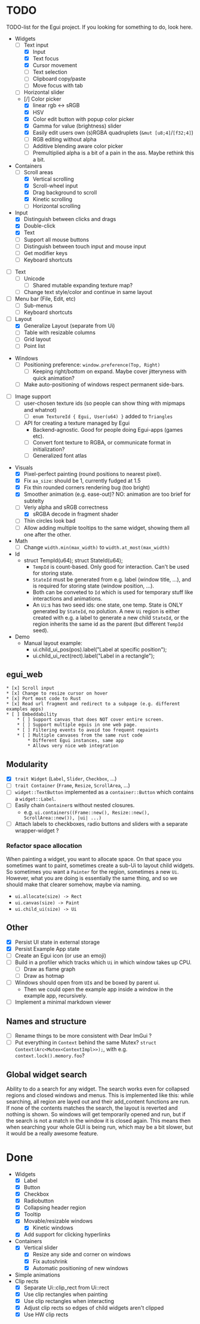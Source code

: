 # TODO
TODO-list for the Egui project. If you looking for something to do, look here.

* Widgets
    * [ ] Text input
        * [x] Input
        * [x] Text focus
        * [x] Cursor movement
        * [ ] Text selection
        * [ ] Clipboard copy/paste
        * [ ] Move focus with tab
    * [ ] Horizontal slider
    * [/] Color picker
        * [x] linear rgb <-> sRGB
        * [x] HSV
        * [x] Color edit button with popup color picker
        * [x] Gamma for value (brightness) slider
        * [x] Easily edit users own (s)RGBA quadruplets (`&mut [u8;4]`/`[f32;4]`)
        * [ ] RGB editing without alpha
        * [ ] Additive blending aware color picker
        * [ ] Premultiplied alpha is a bit of a pain in the ass. Maybe rethink this a bit.
* Containers
    * [ ] Scroll areas
        * [x] Vertical scrolling
        * [x] Scroll-wheel input
        * [x] Drag background to scroll
        * [x] Kinetic scrolling
        * [ ] Horizontal scrolling
* Input
    * [x] Distinguish between clicks and drags
    * [x] Double-click
    * [x] Text
    * [ ] Support all mouse buttons
    * [ ] Distinguish between touch input and mouse input
    * [ ] Get modifier keys
    * [ ] Keyboard shortcuts
* [ ] Text
    * [ ] Unicode
        * [ ] Shared mutable expanding texture map?
    * [ ] Change text style/color and continue in same layout
* [ ] Menu bar (File, Edit, etc)
    * [ ] Sub-menus
    * [ ] Keyboard shortcuts
* [ ] Layout
    * [x] Generalize Layout (separate from Ui)
    * [ ] Table with resizable columns
    * [ ] Grid layout
    * [ ] Point list
* Windows
    * [ ] Positioning preference: `window.preference(Top, Right)`
        * [ ] Keeping right/bottom on expand. Maybe cover jitteryness with quick animation?
    * [ ] Make auto-positioning of windows respect permanent side-bars.
* [ ] Image support
    * [ ] user-chosen texture ids (so people can show thing with mipmaps and whatnot)
        * [ ] `enum TextureId { Egui, User(u64) }` added to `Triangles`
    * [ ] API for creating a texture managed by Egui
        * Backend-agnostic. Good for people doing Egui-apps (games etc).
        * [ ] Convert font texture to RGBA, or communicate format in initialization?
        * [ ] Generalized font atlas
* Visuals
    * [x] Pixel-perfect painting (round positions to nearest pixel).
    * [x] Fix `aa_size`: should be 1, currently fudged at 1.5
    * [x] Fix thin rounded corners rendering bug (too bright)
    * [x] Smoother animation (e.g. ease-out)? NO: animation are too brief for subtelty
    * [ ] Veriy alpha and sRGB correctness
        * [x] sRGBA decode in fragment shader
    * [ ] Thin circles look bad
    * [ ] Allow adding multiple tooltips to the same widget, showing them all one after the other.
* Math
    * [ ] Change `width.min(max_width)` to `width.at_most(max_width)`
* Id
    * struct TempId(u64); struct StateId(u64);
        * `TempId` is count-based. Only good for interaction. Can't be used for storing state.
        * `StateId` must be generated from e.g. label (window title, ...), and is required for storing state (window position, ...).
        * Both can be conveted to `Id` which is used for temporary stuff like interactions and animations.
        * An `Ui`:s has two seed ids: one state, one temp. State is ONLY generated by `StateId`, no polution. A new `Ui` region is either created with e.g. a label to generate a new child `StateId`, or the region inherits the same id as the parent (but different `TempId` seed).
* Demo
    * Manual layout example:
        * ui.child_ui_pos(pos).label("Label at specific position");
        * ui.child_ui_rect(rect).label("Label in a rectangle");


## egui_web
    * [x] Scroll input
    * [x] Change to resize cursor on hover
    * [x] Port most code to Rust
    * [x] Read url fragment and redirect to a subpage (e.g. different examples apps)
    * [ ] Embeddability
        * [ ] Support canvas that does NOT cover entire screen.
        * [ ] Support multiple eguis in one web page.
        * [ ] Filtering events to avoid too frequent repaints
        * [ ] Multiple canvases from the same rust code
            * Different Egui instances, same app
            * Allows very nice web integration

## Modularity
* [x] `trait Widget` (`Label`, `Slider`, `Checkbox`, ...)
* [ ] `trait Container` (`Frame`, `Resize`, `ScrollArea`, ...)
* [ ] `widget::TextButton` implemented as a `container::Button` which contains a `widget::Label`.
* [ ] Easily chain `Container`s without nested closures.
    * e.g. `ui.containers((Frame::new(), Resize::new(), ScrollArea::new()), |ui| ...)`
* [ ] Attach labels to checkboxes, radio buttons and sliders with a separate wrapper-widget ?

### Refactor space allocation
When painting a widget, you want to allocate space. On that space you sometimes want to paint, sometimes create a sub-Ui to layout child widgets. So sometimes you want a `Painter` for the region, sometimes a new `Ui`. However, what you are doing is essentially the same thing, and so we should make that clearer somehow, maybe via naming.

* `ui.allocate(size) -> Rect`
* `ui.canvas(size) -> Paint`
* `ui.child_ui(size) -> Ui`


## Other
* [x] Persist UI state in external storage
* [x] Persist Example App state
* [ ] Create an Egui icon (or use an emoji)
* [ ] Build in a profiler which tracks which `Ui` in which window takes up CPU.
    * [ ] Draw as flame graph
    * [ ] Draw as hotmap
* [ ] Windows should open from `UI`s and be boxed by parent ui.
    * Then we could open the example app inside a window in the example app, recursively.
* [ ] Implement a minimal markdown viewer

## Names and structure
* [ ] Rename things to be more consistent with Dear ImGui ?
* [ ] Put everything in `Context` behind the same Mutex? `struct Context(Arc<Mutex<ContextImpl>>);`, with e.g. `context.lock().memory.foo`?

## Global widget search
Ability to do a search for any widget. The search works even for collapsed regions and closed windows and menus. This is implemented like this: while searching, all region are layed out and their add_content functions are run. If none of the contents matches the search, the layout is reverted and nothing is shown. So windows will get temporarily opened and run, but if the search is not a match in the window it is closed again. This means then when searching your whole GUI is being run, which may be a bit slower, but it would be a really awesome feature.

# Done
* Widgets
    * [x] Label
    * [x] Button
    * [x] Checkbox
    * [x] Radiobutton
    * [x] Collapsing header region
    * [x] Tooltip
    * [x] Movable/resizable windows
        * [x] Kinetic windows
    * [x] Add support for clicking hyperlinks
* Containers
    * [x] Vertical slider
        * [x] Resize any side and corner on windows
        * [x] Fix autoshrink
        * [x] Automatic positioning of new windows
* Simple animations
* Clip rects
    * [x] Separate Ui::clip_rect from Ui::rect
    * [x] Use clip rectangles when painting
    * [x] Use clip rectangles when interacting
    * [x] Adjust clip rects so edges of child widgets aren't clipped
    * [x] Use HW clip rects

